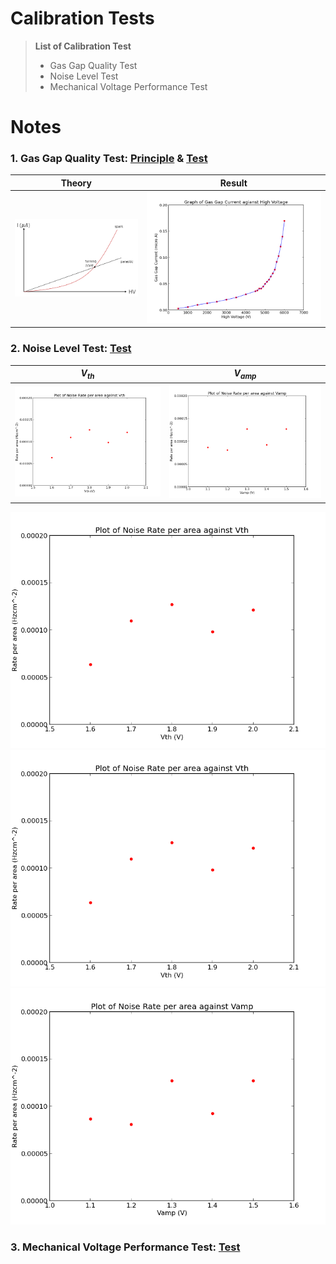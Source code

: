 
# Calibration Tests 

>**List of Calibration Test** 
>- Gas Gap Quality Test 
>- Noise Level Test
>- Mechanical Voltage Performance Test

# Notes 
### 1. Gas Gap Quality Test: [Principle](https://shaded-cannon-4d7.notion.site/Learn-Gas-Gap-04f384bfa2c143748c259351f59768c2?pvs=4) & [Test](https://shaded-cannon-4d7.notion.site/Test-Gas-Gap-Quality-Test-b9c7e58ddda847bc957e0ed51c9f5145?pvs=4)

| Theory  | Result  |
| ----------- | ----------- |
| ![Example](/Asset/gas_gap_current.png)      | ![Example](/Asset/gas_gap_current_result.png)        |



### 2. Noise Level Test:  [Test](https://shaded-cannon-4d7.notion.site/Test-Discriminator-Signal-Noise-Rate-Test-a505814942d44bcf8482d070c67bea43?pvs=4)

| $V_{th}$  | $V_{amp}$  |
| ----------- | ----------- |
| ![Result](/Asset/noise_Vth_result.png)| ![Result](/Asset/noise_Vamp_result.png) |

![Result](/Asset/noise_Vth_result.png)
![Example](/Asset/noise_Vth_result.png)
![Example](/Asset/noise_Vamp_result.png)


### 3. Mechanical Voltage Performance Test: [Test](https://shaded-cannon-4d7.notion.site/Test-Voltage-Performance-Test-with-different-orientation-dac92808290d457ab436c18fa09304cf?pvs=4)